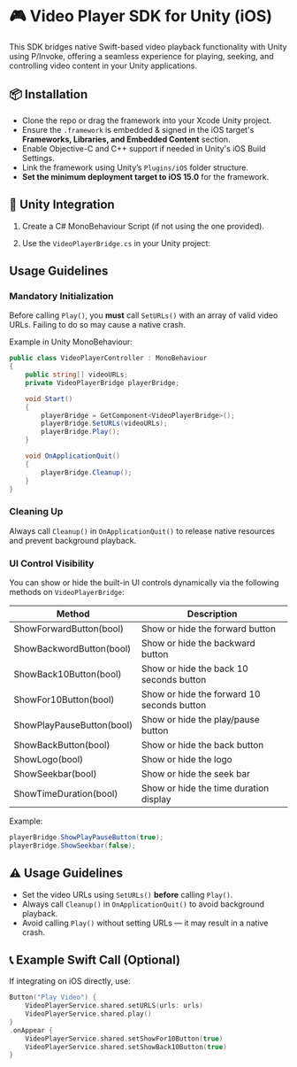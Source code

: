 
# 🎮 Video Player SDK for Unity (iOS)

This SDK bridges native Swift-based video playback functionality with Unity using P/Invoke, offering a seamless experience for playing, seeking, and controlling video content in your Unity applications.

## 📦 Installation

- Clone the repo or drag the framework into your Xcode Unity project.
- Ensure the `.framework` is embedded & signed in the iOS target's **Frameworks, Libraries, and Embedded Content** section.
- Enable Objective-C and C++ support if needed in Unity's iOS Build Settings.
- Link the framework using Unity’s `Plugins/iOS` folder structure.
- **Set the minimum deployment target to iOS 15.0** for the framework.

## 🧹 Unity Integration

1. Create a C# MonoBehaviour Script (if not using the one provided).

2. Use the `VideoPlayerBridge.cs` in your Unity project:


## Usage Guidelines

### Mandatory Initialization

Before calling `Play()`, you **must** call `SetURLs()` with an array of valid video URLs. Failing to do so may cause a native crash.

Example in Unity MonoBehaviour:

```csharp
public class VideoPlayerController : MonoBehaviour
{
    public string[] videoURLs;
    private VideoPlayerBridge playerBridge;

    void Start()
    {
        playerBridge = GetComponent<VideoPlayerBridge>();
        playerBridge.SetURLs(videoURLs);
        playerBridge.Play();
    }

    void OnApplicationQuit()
    {
        playerBridge.Cleanup();
    }
}
```

### Cleaning Up

Always call `Cleanup()` in `OnApplicationQuit()` to release native resources and prevent background playback.

### UI Control Visibility

You can show or hide the built-in UI controls dynamically via the following methods on `VideoPlayerBridge`:

| Method                 | Description                          |
|------------------------|------------------------------------|
| ShowForwardButton(bool) | Show or hide the forward button    |
| ShowBackwordButton(bool) | Show or hide the backward button   |
| ShowBack10Button(bool)  | Show or hide the back 10 seconds button |
| ShowFor10Button(bool)   | Show or hide the forward 10 seconds button |
| ShowPlayPauseButton(bool) | Show or hide the play/pause button |
| ShowBackButton(bool)    | Show or hide the back button       |
| ShowLogo(bool)          | Show or hide the logo              |
| ShowSeekbar(bool)       | Show or hide the seek bar          |
| ShowTimeDuration(bool)  | Show or hide the time duration display |

Example:

```csharp
playerBridge.ShowPlayPauseButton(true);
playerBridge.ShowSeekbar(false);
```


## ⚠️ Usage Guidelines

- Set the video URLs using `SetURLs()` **before** calling `Play()`.
- Always call `Cleanup()` in `OnApplicationQuit()` to avoid background playback.
- Avoid calling `Play()` without setting URLs — it may result in a native crash.

## 📞 Example Swift Call (Optional)

If integrating on iOS directly, use:

```swift
Button("Play Video") {
    VideoPlayerService.shared.setURLS(urls: urls)
    VideoPlayerService.shared.play()
}
.onAppear {
    VideoPlayerService.shared.setShowFor10Button(true)
    VideoPlayerService.shared.setShowBack10Button(true)
}
```

